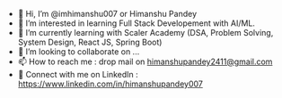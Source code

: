 - 👋 Hi, I’m @imhimanshu007 or Himanshu Pandey
- 👀 I’m interested in learning Full Stack Developement with AI/ML.
- 🌱 I’m currently learning with Scaler Academy (DSA, Problem Solving, System Design, React JS, Spring Boot)
- 💞️ I’m looking to collaborate on ...
- 📫 How to reach me : drop mail on himanshupandey2411@gmail.com
- 🔗 Connect with me on LinkedIn : https://www.linkedin.com/in/himanshupandey007

<!---
imhimanshu007/imhimanshu007 is a ✨ special ✨ repository because its `README.md` (this file) appears on your GitHub profile.
You can click the Preview link to take a look at your changes.
--->
